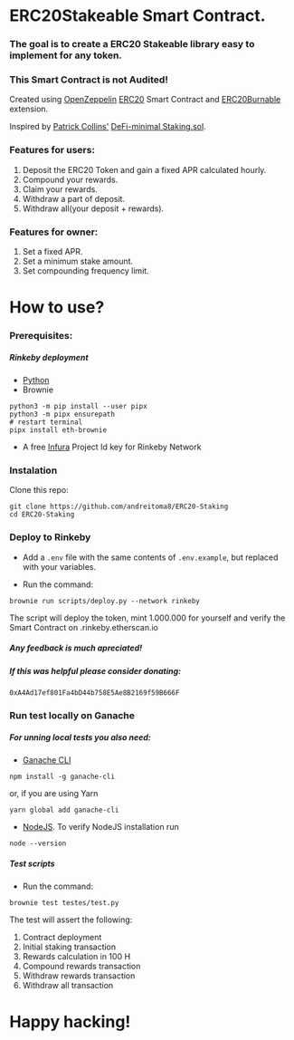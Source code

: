 # ERC20Stakeable Smart Contract.
### The goal is to create a ERC20 Stakeable library easy to implement for any token.
### This Smart Contract is not Audited!

Created using [OpenZeppelin](https://openzeppelin.com/) [ERC20](https://github.com/OpenZeppelin/openzeppelin-contracts/blob/master/contracts/token/ERC20/ERC20.sol) Smart Contract and [ERC20Burnable](https://github.com/OpenZeppelin/openzeppelin-contracts/blob/master/contracts/token/ERC20/extensions/ERC20Burnable.sol) extension.

Inspired by [Patrick Collins'](https://github.com/PatrickAlphaC) [DeFi-minimal Staking.sol](https://github.com/smartcontractkit/defi-minimal/blob/main/contracts/Staking.sol).

### Features for users:

1. Deposit the ERC20 Token and gain a fixed APR calculated hourly.
1. Compound your rewards.
1. Claim your rewards.
1. Withdraw a part of deposit.
1. Withdraw all(your deposit + rewards).

### Features for owner:

1. Set a fixed APR.
1. Set a minimum stake amount.
1. Set compounding frequency limit.

# How to use?

### Prerequisites:

##### Rinkeby deployment
- [Python](https://www.python.org/downloads/)
- Brownie
```
python3 -m pip install --user pipx
python3 -m pipx ensurepath
# restart terminal
pipx install eth-brownie
```
- A free [Infura](https://infura.io/) Project Id key for Rinkeby Network

### Instalation 

Clone this repo:

```
git clone https://github.com/andreitoma8/ERC20-Staking
cd ERC20-Staking
```

### Deploy to Rinkeby

- Add a `.env` file with the same contents of `.env.example`, but replaced with your variables.

- Run the command:
```
brownie run scripts/deploy.py --network rinkeby
```
The script will deploy the token, mint 1.000.000 for yourself and verify the Smart Contract on .rinkeby.etherscan.io


##### Any feedback is much apreciated! 
##### If this was helpful please consider donating: 
`0xA4Ad17ef801Fa4bD44b758E5Ae8B2169f59B666F`

### Run test locally on Ganache

##### For unning local tests you also need: 
- [Ganache CLI](https://www.npmjs.com/package/ganache-cli)
```
npm install -g ganache-cli
```
or, if you are using Yarn
```
yarn global add ganache-cli
```
- [NodeJS](https://nodejs.org/en/).
To verify NodeJS installation run
```
node --version
```

##### Test scripts

- Run the command:
```
brownie test testes/test.py
```

The test will assert the following:
1. Contract deployment
1. Initial staking transaction
1. Rewards calculation in 100 H
1. Compound rewards transaction
1. Withdraw rewards transaction
1. Withdraw all transaction

# Happy hacking!